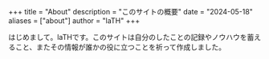 +++
title = "About"
description = "このサイトの概要"
date = "2024-05-18"
aliases = ["about"]
author = "laTH"
+++

はじめまして。laTHです。このサイトは自分のしたことの記録やノウハウを蓄えること、またその情報が誰かの役に立つことを祈って作成しました。
